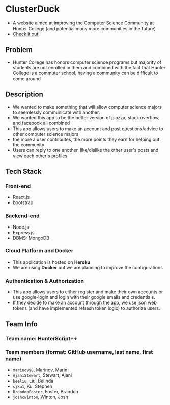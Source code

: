 # ClusterDuck

- A website aimed at improving the Computer Science Community at Hunter College (and potential many more communities in the future)
- [Check it out!](https://cluster-duck.herokuapp.com)

## Problem

- Hunter College has honors computer science programs but majority of students are not enrolled in them and
combined with the fact that Hunter College is a commuter school, having a community can be difficult to come around

## Description

- We wanted to make something that will allow computer science majors to seemlessly communicate with another.
- We wanted this app to be the better version of piazza, stack overflow, and facebook all combined
- This app allows users to make an account and post questions/advice to other computer science majors
- the more a user contributes, the more points they earn for helping out the community
- Users can reply to one another, like/dislike the other user's posts and view each other's profiles

## Tech Stack

### Front-end

- React.js
- bootstrap

### Backend-end

- Node.js
- Express.js
- DBMS: MongoDB

### Cloud Platform and Docker

- This application is hosted on **Heroku**  
- We are using **Docker** but we are planning to improve the configurations

### Authentication & Authorization

- This app allows users to either register and make their own accounts or use google-login and login with their google emails and credentials.
- If they decide to make an account through the app, we use json web tokens (and have implemented refresh token logic) to authorize users.

## Team Info

### Team name: HunterScript++

### Team members (format: GitHub username, last name, first name)

- `marinov98`, Marinov, Marin
- `AjaniStewart`, Stewart, Ajani
- `beeliu`, Liu, Belinda
- `sjku1`, Ku, Stephen
- `BrandonFoster`, Foster, Brandon
- `joshcwinton`, Winton, Josh
